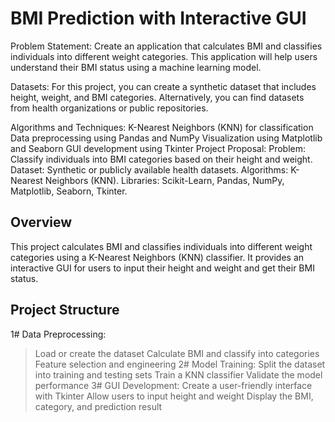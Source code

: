 # BMI Prediction with Interactive GUI
Problem Statement:
Create an application that calculates BMI and classifies individuals into different weight categories. This application will help users understand their BMI status using a machine learning model.

Datasets:
For this project, you can create a synthetic dataset that includes height, weight, and BMI categories. Alternatively, you can find datasets from health organizations or public repositories.

Algorithms and Techniques:
K-Nearest Neighbors (KNN) for classification
Data preprocessing using Pandas and NumPy
Visualization using Matplotlib and Seaborn
GUI development using Tkinter
Project Proposal:
Problem: Classify individuals into BMI categories based on their height and weight.
Dataset: Synthetic or publicly available health datasets.
Algorithms: K-Nearest Neighbors (KNN).
Libraries: Scikit-Learn, Pandas, NumPy, Matplotlib, Seaborn, Tkinter.

## Overview
This project calculates BMI and classifies individuals into different weight categories using a K-Nearest Neighbors (KNN) classifier. It provides an interactive GUI for users to input their height and weight and get their BMI status.

## Project Structure

1# Data Preprocessing:
> Load or create the dataset
> Calculate BMI and classify into categories
> Feature selection and engineering
2# Model Training:
> Split the dataset into training and testing sets
> Train a KNN classifier
> Validate the model performance
3# GUI Development:
> Create a user-friendly interface with Tkinter
> Allow users to input height and weight
> Display the BMI, category, and prediction result

